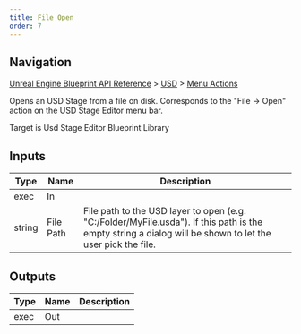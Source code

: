 ```yaml
---
title: File Open
order: 7
---
```

## Navigation

[Unreal Engine Blueprint API Reference](https://dev.epicgames.com/documentation/en-us/unreal-engine/BlueprintAPI) > [USD](https://dev.epicgames.com/documentation/en-us/unreal-engine/BlueprintAPI/USD) > [Menu Actions](https://dev.epicgames.com/documentation/en-us/unreal-engine/BlueprintAPI/USD/MenuActions)

Opens an USD Stage from a file on disk.
Corresponds to the "File -> Open" action on the USD Stage Editor menu bar.

Target is Usd Stage Editor Blueprint Library

## Inputs

| Type | Name | Description |
| --- | --- | --- |
| exec | In |  |
| string | File Path | File path to the USD layer to open (e.g. "C:/Folder/MyFile.usda"). If this path is the empty string a dialog will be shown to let the user pick the file. |

## Outputs

| Type | Name | Description |
| --- | --- | --- |
| exec | Out |  |
